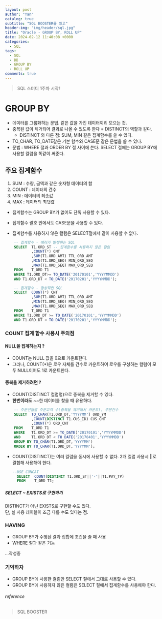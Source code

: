 ```yaml
---
layout: post
author: "Yan"
catalog: true
subtitle: "SQL BOOSTER를 읽고"
header-img: "img/header/sql.jpg"
title: "Oracle - GROUP BY, ROLL UP"
date: 2024-02-12 11:40:08 +0000
categories:
  - SQL
tags:
  - SQL
  - DB
  - GROUP BY
  - ROLL UP
comments: true
---
```


> SQL 스터디 1주차 시작!

# GROUP BY

- 데이터를 그룹화하는 문법. 같은 값을 가진 데이터끼리 모으는 것.
- 중복된 값이 제거되어 결과로 나올 수 있도록 한다 = DISTINCT의 역할과 같다.
  - DISTINCT 와 다른 점: SUM, MIN 같은 집계함수를 쓸 수 있다.
- TO_CHAR, TO_DATE같은 기본 함수와 CASE문 같은 문법을 쓸 수 있다.
- 문법 : WHERE 절과 ORDER BY 절 사이에 쓴다. SELECT 절에는 GROUP BY에 사용할 컬럼을 똑같이 써준다.

## 주요 집계함수
1. SUM : 수량, 금액과 같은 숫자형 데이터의 합
2. COUNT : 데이터의 건수
3. MIN : 데이터의 최솟값
4. MAX : 데이터의 최댓값

- 집계함수는 GROUP BY가 없어도 단독 사용할 수 있다.
- 집계함수 괄호 안에서도 CASE문을 사용할 수 있다.

- 집계함수를 사용하지 않은 컬럼은 SELECT절에서 같이 사용할 수 없다.

```SQL
	-- 집계함수 - 에러가 발생하는 SQL
	SELECT  T1.ORD_ST -- 집계함수를 사용하지 않은 컬럼
			,COUNT(*) CNT
			,SUM(T1.ORD_AMT) TTL_ORD_AMT
			,MIN(T1.ORD_SEQ) MIN_ORD_SEQ
			,MAX(T1.ORD_SEQ) MAX_ORD_SEQ
	FROM    T_ORD T1
	WHERE T1.ORD_DT>= TO_DATE('20170101','YYYYMMDD')
	AND T1.ORD_DT < TO_DATE('20170201','YYYYMMDD');
```

```SQL
	-- 집계함수 - 정상적인 SQL
	SELECT  COUNT(*) CNT
			,SUM(T1.ORD_AMT) TTL_ORD_AMT
			,MIN(T1.ORD_SEQ) MIN_ORD_SEQ
			,MAX(T1.ORD_SEQ) MAX_ORD_SEQ
	FROM    T_ORD T1
	WHERE T1.ORD_DT >= TO_DATE('20170101','YYYYMMDD')
	AND T1.ORD_DT < TO_DATE('20170201','YYYYMMDD');
  ```

### COUNT 집계 함수 사용시 주의점

#### NULL을 집계하는지 ?
- COUNT는 NULL 값을 0으로 카운트한다.
- 그러나, COUNT(*)은 로우 자체를 건수로 카운트하여 로우를 구성하는 컬럼이 모두 NULL이어도 1로 카운트한다.

#### 중복을 제거하려면 ?
- COUNT(DISTINCT 컬럼명)으로 중복을 제거할 수 있다.
- **한번이라도** ~~한 데이터를 찾을 때 유용하다.

```SQL
	-- 주문년월별 주문고객 수(중복을 제거해서 카운트), 주문건수
	SELECT  TO_CHAR(T1.ORD_DT,'YYYYMM') ORD_YM
			,COUNT(DISTINCT T1.CUS_ID) CUS_CNT
			,COUNT(*) ORD_CNT
	FROM    T_ORD T1
	WHERE   T1.ORD_DT >= TO_DATE('20170101','YYYYMMDD')
	AND     T1.ORD_DT < TO_DATE('20170401','YYYYMMDD')
	GROUP BY TO_CHAR(T1.ORD_DT,'YYYYMM')
	ORDER BY TO_CHAR(T1.ORD_DT,'YYYYMM');
```

- COUNT(DISTINCT)는 여러 컬럼을 동시에 사용할 수 없다. 2개 컬럼 사용시 ||로 결합해 사용해야 한다.

  ```SQL
  --USE CONCAT
	SELECT  COUNT(DISTINCT T1.ORD_ST||'-'||T1.PAY_TP)
	FROM    T_ORD T1;
  ```

##### SELECT ~ EXISTS로 구현하기

DISTINCT가 아닌 EXISTS로 구현할 수도 있다.  
단, 실 사용 테이블이 조금 다를 수도 있다는 점.

### HAVING
- GROUP BY가 수행된 결과 집합에 조건을 줄 때 사용
- WHERE 절과 같은 기능

...작성중


### 기억하자
- GROUP BY에 사용한 컬럼만 SELECT 절에서 그대로 사용할 수 있다.
- GROUP BY에 사용하지 않은 컬럼은 SELECT 절에서 집계함수를 사용해야 한다.



###### reference

> SQL BOOSTER